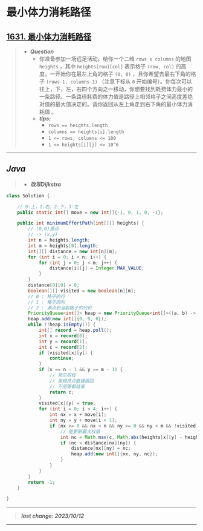 # 最小体力消耗路径

## [1631. 最小体力消耗路径](https://leetcode.cn/problems/path-with-minimum-effort/)

> - ***Question***
>   - 你准备参加一场远足活动。给你一个二维 `rows x columns` 的地图 `heights` ，其中 `heights[row][col]` 表示格子 `(row, col)` 的高度。一开始你在最左上角的格子 `(0, 0)` ，且你希望去最右下角的格子 `(rows-1, columns-1)` （注意下标从 `0` 开始编号）。你每次可以往上，下，左，右四个方向之一移动，你想要找到耗费体力最小的一条路径。一条路径耗费的体力值是路径上相邻格子之间高度差绝对值的最大值决定的。请你返回从左上角走到右下角的最小体力消耗值 。
>   - ***tips:***
>     - `rows == heights.length`
>     - `columns == heights[i].length`
>     - `1 <= rows, columns <= 100`
>     - `1 <= heights[i][j] <= 10^6`

---

## *Java*

> - ***改写Dijkstra***

```java
class Solution {

    // 0:上，1:右，2:下，3:左
    public static int[] move = new int[]{-1, 0, 1, 0, -1};

    public int minimumEffortPath(int[][] heights) {
        // (0,0)源点
        // -> (x,y)
        int n = heights.length;
        int m = heights[0].length;
        int[][] distance = new int[n][m];
        for (int i = 0; i < n; i++) {
            for (int j = 0; j < m; j++) {
                distance[i][j] = Integer.MAX_VALUE;
            }
        }
        distance[0][0] = 0;
        boolean[][] visited = new boolean[n][m];
        // 0 : 格子的行
        // 1 : 格子的列
        // 2 : 源点到当前格子的代价
        PriorityQueue<int[]> heap = new PriorityQueue<int[]>((a, b) -> a[2] - b[2]);
        heap.add(new int[]{0, 0, 0});
        while (!heap.isEmpty()) {
            int[] record = heap.poll();
            int x = record[0];
            int y = record[1];
            int c = record[2];
            if (visited[x][y]) {
                continue;
            }
            if (x == n - 1 && y == m - 1) {
                // 常见剪枝
                // 发现终点直接返回
                // 不用等都结束
                return c;
            }
            visited[x][y] = true;
            for (int i = 0; i < 4; i++) {
                int nx = x + move[i];
                int ny = y + move[i + 1];
                if (nx >= 0 && nx < n && ny >= 0 && ny < m && !visited[nx][ny]) {
                    // 能更新最大权值
                    int nc = Math.max(c, Math.abs(heights[x][y] - heights[nx][ny]));
                    if (nc < distance[nx][ny]) {
                        distance[nx][ny] = nc;
                        heap.add(new int[]{nx, ny, nc});
                    }
                }
            }
        }
        return -1;
    }

}
```

---

> ***last change: 2023/10/12***

---
